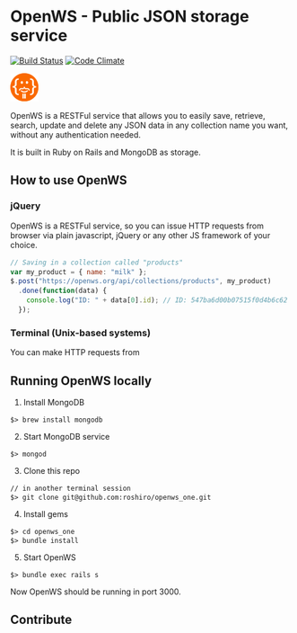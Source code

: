 # OpenWS - Public JSON storage service

[![Build Status](https://travis-ci.org/roshiro/openws_one.svg?branch=master)](https://travis-ci.org/roshiro/openws_one)
[![Code Climate](https://codeclimate.com/github/roshiro/openws_one/badges/gpa.svg)](https://codeclimate.com/github/roshiro/openws_one)

<img src="./public/static-images/logo.png" width="50">

OpenWS is a RESTFul service that allows you to easily save, retrieve, search, update and delete any JSON data in any collection name you want, without any authentication needed.

It is built in Ruby on Rails and MongoDB as storage.

## How to use OpenWS

### jQuery

OpenWS is a RESTFul service, so you can issue HTTP requests from browser via plain javascript, jQuery or any other JS framework of your choice.

```javascript
// Saving in a collection called "products"
var my_product = { name: "milk" };
$.post("https://openws.org/api/collections/products", my_product)
  .done(function(data) {
    console.log("ID: " + data[0].id); // ID: 547ba6d00b07515f0d4b6c62
  });
```

### Terminal (Unix-based systems)
You can make HTTP requests from


## Running OpenWS locally

1. Install MongoDB
```
$> brew install mongodb
```
2. Start MongoDB service
```
$> mongod
```
3. Clone this repo
```
// in another terminal session
$> git clone git@github.com:roshiro/openws_one.git
```
4. Install gems
```
$> cd openws_one
$> bundle install
```
5. Start OpenWS
```
$> bundle exec rails s
```
Now OpenWS should be running in port 3000.


## Contribute
